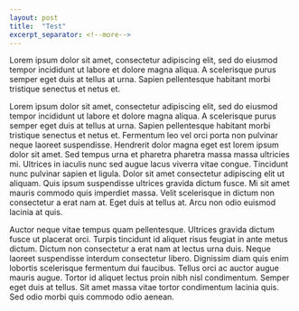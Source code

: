 ```yaml
---
layout: post
title:  "Test"
excerpt_separator: <!--more-->
---
```


Lorem ipsum dolor sit amet, consectetur adipiscing elit, sed do eiusmod tempor incididunt ut labore et dolore magna aliqua. A scelerisque purus semper eget duis at tellus at urna. Sapien pellentesque habitant morbi tristique senectus et netus et.
<!--more-->
Lorem ipsum dolor sit amet, consectetur adipiscing elit, sed do eiusmod tempor incididunt ut labore et dolore magna aliqua. A scelerisque purus semper eget duis at tellus at urna. Sapien pellentesque habitant morbi tristique senectus et netus et. Fermentum leo vel orci porta non pulvinar neque laoreet suspendisse. Hendrerit dolor magna eget est lorem ipsum dolor sit amet. Sed tempus urna et pharetra pharetra massa massa ultricies mi. Ultrices in iaculis nunc sed augue lacus viverra vitae congue. Tincidunt nunc pulvinar sapien et ligula. Dolor sit amet consectetur adipiscing elit ut aliquam. Quis ipsum suspendisse ultrices gravida dictum fusce. Mi sit amet mauris commodo quis imperdiet massa. Velit scelerisque in dictum non consectetur a erat nam at. Eget duis at tellus at. Arcu non odio euismod lacinia at quis.

Auctor neque vitae tempus quam pellentesque. Ultrices gravida dictum fusce ut placerat orci. Turpis tincidunt id aliquet risus feugiat in ante metus dictum. Dictum non consectetur a erat nam at lectus urna duis. Neque laoreet suspendisse interdum consectetur libero. Dignissim diam quis enim lobortis scelerisque fermentum dui faucibus. Tellus orci ac auctor augue mauris augue. Tortor id aliquet lectus proin nibh nisl condimentum. Semper eget duis at tellus. Sit amet massa vitae tortor condimentum lacinia quis. Sed odio morbi quis commodo odio aenean.